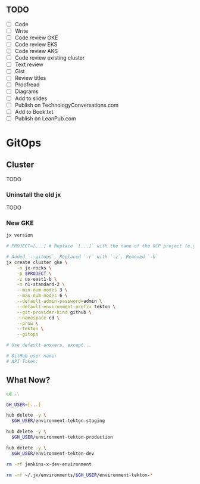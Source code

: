 ## TODO

- [ ] Code
- [ ] Write
- [ ] Code review GKE
- [ ] Code review EKS
- [ ] Code review AKS
- [ ] Code review existing cluster
- [ ] Text review
- [ ] Gist
- [ ] Review titles
- [ ] Proofread
- [ ] Diagrams
- [ ] Add to slides
- [ ] Publish on TechnologyConversations.com
- [ ] Add to Book.txt
- [ ] Publish on LeanPub.com

# GitOps

## Cluster

TODO

### Uninstall the old jx

TODO

### New GKE

```bash
jx version

# PROJECT=[...] # Replace `[...]` with the name of the GCP project (e.g. jx).

# Added `--gitops`. Replaced `-r` with `-z`. Removed `-b`
jx create cluster gke \
    -n jx-rocks \
    -p $PROJECT \
    -z us-east1-b \
    -m n1-standard-2 \
    --min-num-nodes 3 \
    --max-num-nodes 6 \
    --default-admin-password=admin \
    --default-environment-prefix tekton \
    --git-provider-kind github \
    --namespace cd \
    --prow \
    --tekton \
    --gitops

# Use default answers, except...

# GitHub user name:
# API Token:
```

## What Now?

```bash
cd ..

GH_USER=[...]

hub delete -y \
  $GH_USER/environment-tekton-staging

hub delete -y \
  $GH_USER/environment-tekton-production

hub delete -y \
  $GH_USER/environment-tekton-dev

rm -rf jenkins-x-dev-environment

rm -rf ~/.jx/environments/$GH_USER/environment-tekton-*
```